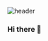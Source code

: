 ![header](https://capsule-render.vercel.app/api?type=waving&color=gradient&height=300&section=header&text=Hyejun%20An&fontSize=90)

### Hi there 👋

<!--
**hyejunan/hyejunan** is a ✨ _special_ ✨ repository because its `README.md` (this file) appears on your GitHub profile.

Here are some ideas to get you started:

- 🔭 I’m currently working on ...
- 🌱 I’m currently learning ...
- 👯 I’m looking to collaborate on ...
- 🤔 I’m looking for help with ...
- 💬 Ask me about ...
- 📫 How to reach me: ...
- 😄 Pronouns: ...
- ⚡ Fun fact: ...
-->
